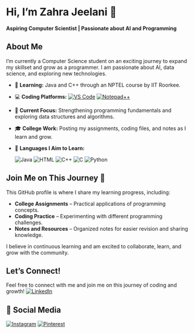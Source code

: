 # Hi, I’m Zahra Jeelani 👋  
**Aspiring Computer Scientist | Passionate about AI and Programming**  


## About Me  
I’m currently a Computer Science student on an exciting journey to expand my skillset and grow as a programmer. I am passionate about AI, data science, and exploring new technologies.  

- 🌱 **Learning:** Java and C++ through an NPTEL course by IIT Roorkee.  
- 💻 **Coding Platforms:**  [![VS Code](https://img.shields.io/badge/Code-VS%20Code-blue?style=flat-square&logo=visual-studio-code&logoColor=white)]()
                             [![Notepad++](https://img.shields.io/badge/Editor-Notepad++-green?style=flat-square&logo=notepad%2B%2B&logoColor=white)]()
- 📘 **Current Focus:** Strengthening programming fundamentals and exploring data structures and algorithms.  
- 🎓 **College Work:** Posting my assignments, coding files, and notes as I learn and grow.
- 🚀 **Languages I Aim to Learn:**
  
  ![Java](https://img.shields.io/badge/-Java-red?style=flat-square&logo=Java&logoColor=white)  ![HTML](https://img.shields.io/badge/-HTML-orange?style=flat-square&logo=HTML5&logoColor=white)
  ![C++](https://img.shields.io/badge/-C++-blue?style=flat-square&logo=C%2B%2B&logoColor=white)
  ![C](https://img.shields.io/badge/-C-00599C?style=flat-square&logo=C&logoColor=white) ![Python](https://img.shields.io/badge/-Python-yellow?style=flat-square&logo=Python&logoColor=white)  


## Join Me on This Journey 🚀  
This GitHub profile is where I share my learning progress, including:  
- **College Assignments** – Practical applications of programming concepts.  
- **Coding Practice** – Experimenting with different programming challenges.  
- **Notes and Resources** – Organized notes for easier revision and sharing knowledge.
  
I believe in continuous learning and am excited to collaborate, learn, and grow with the community.  

## Let’s Connect!  
Feel free to connect with me and join me on this journey of coding and growth!
[![LinkedIn](https://img.shields.io/badge/-LinkedIn-blue?style=flat-square&logo=LinkedIn&logoColor=white)](linkedin.com/in/zahra-jeelani-8b92372a7/)

## 📸 Social Media  
[![Instagram](https://img.shields.io/badge/-Instagram-E4405F?style=flat-square&logo=Instagram&logoColor=white)](https://www.instagram.com/blissfulsoul_z/) [![Pinterest](https://img.shields.io/badge/-Pinterest-BD081C?style=flat-square&logo=Pinterest&logoColor=white)](https://in.pinterest.com/sabranafsi/)

